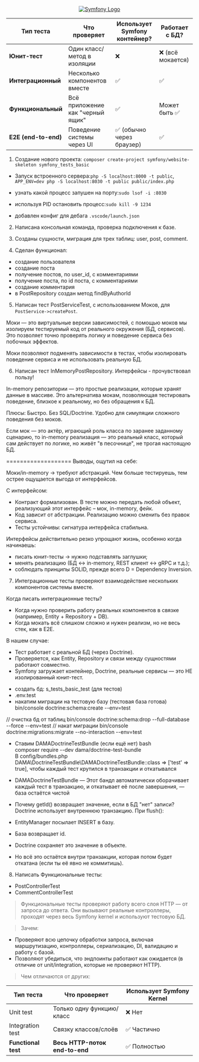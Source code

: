 <p align="center"><a href="https://symfony.com" target="_blank">
    <img src="https://symfony.com/logos/symfony_dynamic_01.svg" alt="Symfony Logo">
</a></p>

| Тип теста            | Что проверяет                    | Использует Symfony контейнер?  | Работает с БД?    |
| -------------------- | -------------------------------- | ------------------------------ | ----------------- |
| **Юнит-тест**        | Один класс/метод в изоляции      | ❌                             | ❌ (всё мокается) |
| **Интеграционный**   | Несколько компонентов вместе     | ✅                             | ✅                |
| **Функциональный**   | Всё приложение как "черный ящик" | ✅                             | Может быть ✅     |
| **E2E (end-to-end)** | Поведение системы через UI       | ✅ (обычно через браузер)      | ✅                |

1. Создание нового проекта:
`composer create-project symfony/website-skeleton symfony_tests_basic`

- Запуск встроенного сервера:`php -S localhost:8000 -t public`,
`APP_ENV=dev php -S localhost:8030 -t public public/index.php`

- узнать какой процесс запушен на порту:`sudo lsof -i :8030`

- используя PID остановить процесс:`sudo kill -9 1234`

- добавлен конфиг для дебага `.vscode/launch.json`

2. Написана консольная команда, проверка подключения к базе.

3. Созданы сущности, миграция для трех таблиц: user, post, comment.

4. Сделан функционал:
- создание пользователя
- создание поста
- получение постов, по user_id, с комментариями
- получение поста, по id поста, с комментариями
- создание комментария
- в PostRepository создан метод findByAuthorId

5. Написан тест PostServiceTest, с использованием Моков, для `PostService->createPost`.

Моки — это виртуальные версии зависимостей, с помощью моков мы изолируем тестируемый код от реального окружения (БД, сервисов). Это позволяет точно проверять логику и поведение сервиса без побочных эффектов.

Моки позволяют подменять зависимости в тестах, чтобы изолировать поведение сервиса и не использовать реальную БД.

6. Написан тест InMemoryPostRepository. Интерфейсы - прочувствовал пользу!

In-memory репозитории — это простые реализации, которые хранят данные в массиве. Это альтернатива мокам, позволяющая тестировать поведение, близкое к реальному, но без обращения к БД.

Плюсы: Быстро. Без SQL/Doctrine. Удобно для симуляции сложного поведения без моков.

Если мок — это актёр, играющий роль класса по заранее заданному сценарию,
то in-memory реализация — это реальный класс, который сам действует по логике, но живёт "в песочнице", не трогая настоящую БД.

===================
Выводы, ощутил на себе:

Моки/in-memory → требуют абстракций. Чем больше тестируешь, тем острее ощущается выгода от интерфейсов.

С интерфейсом:
- Контракт формализован. В тесте можно передать любой объект, реализующий этот интерфейс – мок, in-memory, фейк.
- Код зависит от абстракции. Реализацию можно сменить без правок сервиса.
- Тесты устойчивы: сигнатура интерфейса стабильна.

Интерфейсы действительно резко упрощают жизнь, особенно когда начинаешь:

- писать юнит-тесты → нужно подставлять заглушки;
- менять реализацию (БД ↔ in-memory, REST клиент ↔ gRPC и т.д.);
- соблюдать принципы SOLID, прежде всего D = Dependency Inversion.


7. Интеграционные тесты проверяют взаимодействие нескольких компонентов системы вместе.

Когда писать интеграционные тесты?
- Когда нужно проверить работу реальных компонентов в связке (например, Entity + Repository + DB).
- Когда мокать всё слишком сложно и нужен реализм, но не весь стек, как в E2E.

В нашем случае:
- Тест работает с реальной БД (через Doctrine).
- Проверяется, как Entity, Repository и связи между сущностями работают совместно.
- Symfony загружает контейнер, Doctrine, реальные сервисы — это НЕ изолированный юнит-тест.

+ создать бд: s_tests_basic_test (для тестов)
+ .env.test
+ накатим миграции на тестовую базу (тестовая база готова)
bin/console doctrine:schema:create --env=test

// очистка бд от таблиц
bin/console doctrine:schema:drop --full-database --force --env=test
// накат миграции
bin/console doctrine:migrations:migrate --no-interaction --env=test

- Ставим DAMADoctrineTestBundle (если ещё нет)	bash<br>composer require --dev dama/doctrine-test-bundle<br>
В config/bundles.php
DAMA\DoctrineTestBundle\DAMADoctrineTestBundle::class => ['test' => true],	чтобы каждый тест крутился в транзакции и откатывался

- DAMADoctrineTestBundle — 
Этот бандл автоматически оборачивает каждый тест в транзакцию,
и откатывает её после завершения, — база остаётся чистой

- Почему getId() возвращает значение, если в БД "нет" записи?
Doctrine использует внутреннюю транзакцию. При flush():
- EntityManager посылает INSERT в базу.
- База возвращает id.
- Doctrine сохраняет это значение в объекте.
- Но всё это остаётся внутри транзакции, которая потом будет откатана (если ты её явно не коммитишь).


8. Написать Функциональные тесты:
- PostControllerTest
- CommentControllerTest

> Функциональные тесты проверяют работу всего слоя HTTP — от запроса до ответа. Они вызывают реальные контроллеры, проходят через весь Symfony kernel и используют тестовую БД.

> Зачем:
- Проверяют всю цепочку обработки запроса, включая маршрутизацию, контроллеры, сериализацию, DI, валидацию и работу с базой.
- Позволяют убедиться, что эндпоинты работают как ожидается (в отличие от unit/integration, которые не проверяют HTTP).

> Чем отличаются от других:

| Тип теста           | Что проверяет                  | Использует Symfony Kernel |
| ------------------- | ------------------------------ | ------------------------- |
| Unit test           | Только одну функцию/класс      | ❌ Нет                     |
| Integration test    | Связку классов/слоёв           | ✅ Частично                |
| **Functional test** | **Весь HTTP-поток end-to-end** | ✅ Полностью               |
